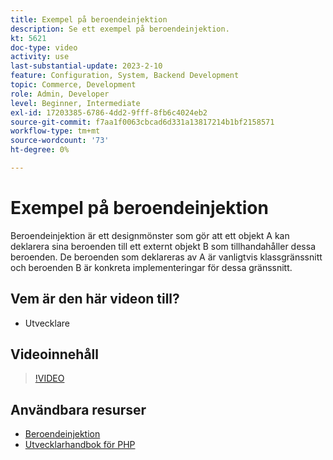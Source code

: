 ```yaml
---
title: Exempel på beroendeinjektion
description: Se ett exempel på beroendeinjektion.
kt: 5621
doc-type: video
activity: use
last-substantial-update: 2023-2-10
feature: Configuration, System, Backend Development
topic: Commerce, Development
role: Admin, Developer
level: Beginner, Intermediate
exl-id: 17203385-6786-4dd2-9fff-8fb6c4024eb2
source-git-commit: f7aa1f0063cbcad6d331a13817214b1bf2158571
workflow-type: tm+mt
source-wordcount: '73'
ht-degree: 0%

---
```


# Exempel på beroendeinjektion

Beroendeinjektion är ett designmönster som gör att ett objekt A kan deklarera sina beroenden till ett externt objekt B som tillhandahåller dessa beroenden. De beroenden som deklareras av A är vanligtvis klassgränssnitt och beroenden B är konkreta implementeringar för dessa gränssnitt.

## Vem är den här videon till?

- Utvecklare

## Videoinnehåll

>[!VIDEO](https://video.tv.adobe.com/v/35799?quality=12&learn=on)

## Användbara resurser

- [Beroendeinjektion](https://developer.adobe.com/commerce/php/development/components/dependency-injection/)
- [Utvecklarhandbok för PHP](https://developer.adobe.com/commerce/php/development/)
